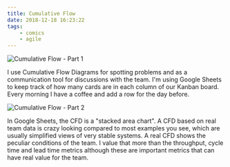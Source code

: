 ```yaml
---
title: Cumulative Flow
date: 2018-12-18 16:23:22
tags:
	- comics
	- agile
---
```


![Cumulative Flow - Part 1](/images/cumulative-flow-pt1.jpg)

I use Cumulative Flow Diagrams for spotting problems and as a communication tool for discussions with the team. I'm using Google Sheets to keep track of how many cards are in each column of our Kanban board. Every morning I have a coffee and add a row for the day before.

![Cumulative Flow - Part 2](/images/cumulative-flow-pt2.jpg)

In Google Sheets, the CFD is a "stacked area chart". A CFD based on real team data is crazy looking compared to most examples you see, which are usually simplified views of very stable systems. A real CFD shows the peculiar conditions of the team. I value that more than the throughput, cycle time and lead time metrics although these are important metrics that can have real value for the team.
